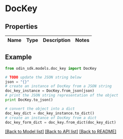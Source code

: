 # DocKey


## Properties

Name | Type | Description | Notes
------------ | ------------- | ------------- | -------------

## Example

```python
from odin_sdk.models.doc_key import DocKey

# TODO update the JSON string below
json = "{}"
# create an instance of DocKey from a JSON string
doc_key_instance = DocKey.from_json(json)
# print the JSON string representation of the object
print DocKey.to_json()

# convert the object into a dict
doc_key_dict = doc_key_instance.to_dict()
# create an instance of DocKey from a dict
doc_key_form_dict = doc_key.from_dict(doc_key_dict)
```
[[Back to Model list]](../README.md#documentation-for-models) [[Back to API list]](../README.md#documentation-for-api-endpoints) [[Back to README]](../README.md)



